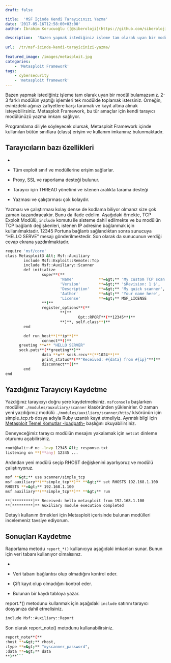 ```yaml
---
draft: false

title:  'MSF İçinde Kendi Tarayıcınızı Yazma'
date: '2017-05-16T12:58:00+03:00'
author: İbrahim Korucuoğlu ([@siberoloji](https://github.com/siberoloji))

description:  'Bazen yapmak istediğiniz işleme tam olarak uyan bir modül bulamazsınız. 2-3 farklı modülün yaptığı işlemleri tek modülde toplamak istersiniz. Örneğin, evinizdeki ağınızı zafiyetlere karşı taramak ve kayıt altına almak isteyebilirsiniz. Metasploit Framework, bu tür amaçlar için kendi tarayıcı modülünüzü yazma imkanı sağlıyor.' 
 
url:  /tr/msf-icinde-kendi-tarayicinizi-yazma/
 
featured_image: /images/metasploit.jpg
categories:
    - 'Metasploit Framework'
tags:
    - cybersecurity
    - 'metasploit framework'
---
```



Bazen yapmak istediğiniz işleme tam olarak uyan bir modül bulamazsınız. 2-3 farklı modülün yaptığı işlemleri tek modülde toplamak istersiniz. Örneğin, evinizdeki ağınızı zafiyetlere karşı taramak ve kayıt altına almak isteyebilirsiniz. Metasploit Framework, bu tür amaçlar için kendi tarayıcı modülünüzü yazma imkanı sağlıyor.



Programlama diliyle söyleyecek olursak, Metasploit Framework içinde kullanılan bütün sınıflara (class) erişim ve kullanım imkanınız bulunmaktadır.



## Tarayıcıların bazı özellikleri


* 
* Tüm exploit sınıf ve modüllerine erişim sağlarlar.

* Proxy, SSL ve raporlama desteği bulunur.

* Tarayıcı için THREAD yönetimi ve istenen aralıkta tarama desteği

* Yazması ve çalıştırması çok kolaydır.




Yazması ve çalıştırması kolay dense de kodlama biliyor olmanız size çok zaman kazandıracaktır. Bunu da ifade edelim. Aşağıdaki örnekte, TCP Exploit Modülü, `include` komutu ile sisteme dahil edilmekte ve bu modülün TCP bağlantı değişkenleri, istenen IP adresine bağlanmak için kullanılmaktadır. 12345 Portuna bağlantı sağlandıktan sonra sunucuya “HELLO SERVE” mesajı gönderilmektedir. Son olarak da sunucunun verdiği cevap ekrana yazdırılmaktadır.


```bash
require 'msf/core'
class Metasploit3 &lt; Msf::Auxiliary
        include Msf::Exploit::Remote::Tcp
        include Msf::Auxiliary::Scanner
        def initialize
                super**(**
                        'Name'           **=&gt;** 'My custom TCP scan',
                        'Version'        **=&gt;** '$Revision: 1 $',
                        'Description'    **=&gt;** 'My quick scanner',
                        'Author'         **=&gt;** 'Your name here',
                        'License'        **=&gt;** MSF_LICENSE
                **)**
                register_options**(**
                        **[**
                                Opt::RPORT**(**12345**)**
                        **]**, self.class**)**
        end

        def run_host**(**ip**)**
                connect**()**
      greeting **=** "HELLO SERVER" 
      sock.puts**(**greeting**)**
                data **=** sock.recv**(**1024**)**
                print_status**(**"Received: #{data} from #{ip}"**)**
                disconnect**()**
        end
end
```



## Yazdığınız Tarayıcıyı Kaydetme



Yazdığınız tarayıcıyı doğru yere kaydetmelisiniz. `msfconsole` başlarken modüller `./modules/auxuliary/scanner` klasöründen yüklenirler. O zaman yeni yazdığımız modülü `./modules/auxiliary/scanner/http/` klsörünün için simple_tcp.rb dosya adıyla Ruby uzantılı kayıt etmeliyiz. Ayrıntılı bilgi için <a href="https://siberoloji.github.io/Metasploit-temel-komutlar-ve-acikalamalari/">Metasploit Temel Komutlar -loadpath-</a> başlığını okuyabilirsiniz.



Deneyeceğimiz tarayıcı modülün mesajını yakalamak için `netcat` dinleme oturumu açabilirsiniz.


```bash
root@kali:~# nc -lnvp 12345 &lt; response.txt
listening on **[**any] 12345 ...
```



Ardından yeni modülü seçip RHOST değişkenini ayarlıyoruz ve modülü çalıştırıyoruz.


```bash
msf **&gt;** use scanner/simple_tcp
msf auxiliary**(**simple_tcp**)** **&gt;** set RHOSTS 192.168.1.100
RHOSTS **=&gt;** 192.168.1.100
msf auxiliary**(**simple_tcp**)** **&gt;** run

**[*********]** Received: hello metasploit from 192.168.1.100
**[*********]** Auxiliary module execution completed
```



Detaylı kullanım örnekleri için Metasploit içerisinde bulunan modülleri incelemeniz tavsiye ediyorum.



## Sonuçları Kaydetme



Raporlama metodu `report_*()` kullanıcıya aşağıdaki imkanları sunar. Bunun için veri tabanı kullanıyor olmalısınız.


* 
* Veri tabanı bağlantısı olup olmadığını kontrol eder.

* Çift kayıt olup olmadığını kontrol eder.

* Bulunan bir kaydı tabloya yazar.




report.*() metodunu kullanmak için aşağıdaki `include` satırını tarayıcı dosyanıza dahil etmelisiniz.


```bash
include Msf::Auxiliary::Report
```



Son olarak report_note() metodunu kullanabilirsiniz.


```bash
report_note**(**
:host **=&gt;** rhost,
:type **=&gt;** "myscanner_password",
:data **=&gt;** data
**)**```
